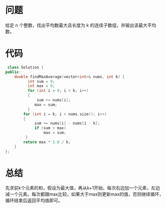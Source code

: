 # 问题 #
给定 n 个整数，找出平均数最大且长度为 k 的连续子数组，并输出该最大平均数。
# 代码 #
```C++
 class Solution {
public:
    double findMaxAverage(vector<int>& nums, int k) {
          int sum = 0;
          int max = 0;
          for (int i = 0; i < k; i++) 
          {
              sum += nums[i];
             max = sum;
          }
        for (int i = k; i < nums.size(); i++) 
        {
             sum += nums[i] - nums[i - k];
             if (sum > max) 
                 max = sum;
         }
        return max * 1.0 / k;
    }
};
```

# 总结 #
先求前k个元素的和，假设为最大值，再从k+1开始，每次右边加一个元素，左边减一个元素。每次都跟max比较，如果大于max则更新max的值，否则继续循环，循环结束后返回平均值即可。